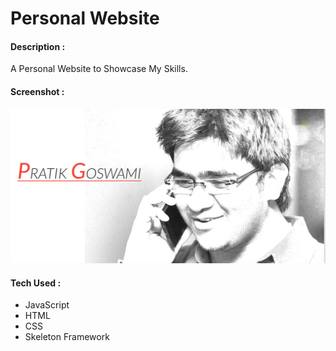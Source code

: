 # Personal Website

#### Description :
A Personal Website to Showcase My Skills.

#### Screenshot :
![Screenshot](images/screenshot/site.jpg)

#### Tech Used :
* JavaScript
* HTML
* CSS
* Skeleton Framework

